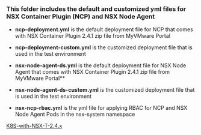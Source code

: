 ### This folder includes the default and customized yml files for NSX Container Plugin (NCP) and NSX Node Agent

* **ncp-deployment.yml** is the default deployment file for NCP that comes with NSX Container Plugin 2.4.1 zip file from MyVMware Portal 
* **ncp-deployment-custom.yml** is the customized deployment file that is used in the test environment

* **nsx-node-agent-ds.yml** is the default deployment file for NSX Node Agent that comes with NSX Container Plugin 2.4.1 zip file from MyVMware Portal** 
* **nsx-node-agent-ds-custom.yml** is the customized deployment file that is used in the test environment

* **nsx-ncp-rbac.yml** is the yml file for applying RBAC for NCP and NSX Node Agent Pods in the nsx-system namespace
  
[K8S-with-NSX-T-2.4.x](https://github.com/dumlutimuralp/k8s-with-nsx-t-2.4.x/README.md)


